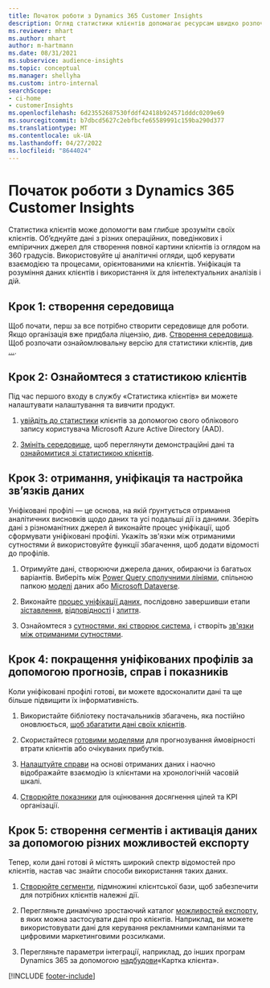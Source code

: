 ```yaml
---
title: Початок роботи з Dynamics 365 Customer Insights
description: Огляд статистики клієнтів допомагає ресурсам швидко розпочати роботу.
ms.reviewer: mhart
ms.author: mhart
author: m-hartmann
ms.date: 08/31/2021
ms.subservice: audience-insights
ms.topic: conceptual
ms.manager: shellyha
ms.custom: intro-internal
searchScope:
- ci-home
- customerInsights
ms.openlocfilehash: 6d23552687530fddf42418b924571dddc0209e69
ms.sourcegitcommit: b7dbcd5627c2ebfbcfe65589991c159ba290d377
ms.translationtype: MT
ms.contentlocale: uk-UA
ms.lasthandoff: 04/27/2022
ms.locfileid: "8644024"
---
```

# <a name="get-started-with-dynamics-365-customer-insights"></a>Початок роботи з Dynamics 365 Customer Insights

Статистика клієнтів може допомогти вам глибше зрозуміти своїх клієнтів. Об’єднуйте дані з різних операційних, поведінкових і емпіричних джерел для створення повної картини клієнтів із оглядом на 360 градусів. Використовуйте ці аналітичні огляди, щоб керувати взаємодією та процесами, орієнтованими на клієнтів. Уніфікація та розуміння даних клієнтів і використання їх для інтелектуальних аналізів і дій.

## <a name="step-1-create-an-environment"></a>Крок 1: створення середовища

Щоб почати, перш за все потрібно створити середовище для роботи. Якщо організація вже придбала ліцензію, див. [Створення середовища](create-environment.md). Щоб розпочати ознайомлювальну версію для статистики клієнтів, див [...](trial-signup.md). 

## <a name="step-2-explore-customer-insights"></a>Крок 2: Ознайомтеся з статистикою клієнтів

Під час першого входу в службу «Статистика клієнтів» ви можете налаштувати налаштування та вивчити продукт.

1. [увійдіть до статистики](https://home.ci.ai.dynamics.com) клієнтів за допомогою свого облікового запису користувача Microsoft Azure Active Directory (AAD).

1. [Змініть середовище](manage-environments.md#switch-environments), щоб переглянути демонстраційні дані та [ознайомитися зі статистикою клієнтів](home.md).

##  <a name="step-3-ingest-unify-and-set-up-relationships-for-your-data"></a>Крок 3: отримання, уніфікація та настройка зв’язків даних

Уніфіковані профілі — це основа, на якій ґрунтується отримання аналітичних висновків щодо даних та усі подальші дії із даними. Зберіть дані з різноманітних джерел й виконайте процес уніфікації, щоб сформувати уніфіковані профілі. Укажіть зв'язки між отриманими сутностями й використовуйте функції збагачення, щоб додати відомості до профілів. 

1. Отримуйте дані, створюючи джерела даних, обираючи із багатьох варіантів. Виберіть між [Power Query сполучними лініями](connect-power-query.md), спільною папкою [моделі](connect-common-data-model.md) даних або [Microsoft Dataverse](connect-dataverse-managed-lake.md). 

1. Виконайте [процес уніфікації даних](data-unification.md), послідовно завершивши етапи [зіставлення](map-entities.md), [відповідності](match-entities.md) і [злиття](merge-entities.md).

1. Ознайомтеся з [сутностями, які створює система](entities.md), і створіть [зв'язки між отриманими сутностями](relationships.md).
    
## <a name="step-4-enhance-unified-profiles-with-predictions-activities-and-measures"></a>Крок 4: покращення уніфікованих профілів за допомогою прогнозів, справ і показників

Коли уніфіковані профілі готові, ви можете вдосконалити дані та ще більше підвищити їх інформативність.

1. Використайте бібліотеку постачальників збагачень, яка постійно оновлюється, [щоб збагатити дані своїх клієнтів](enrichment-hub.md).

1. Скористайтеся [готовими моделями](predictions-overview.md) для прогнозування ймовірності втрати клієнтів або очікуваних прибутків.

1. [Налаштуйте справи](activities.md) на основі отриманих даних і наочно відображайте взаємодію із клієнтами на хронологічній часовій шкалі. 

1. [Створюйте показники](measures.md) для оцінювання досягнення цілей та KPI організації.
 
## <a name="step-5-create-segments-and-activate-data-through-various-export-options"></a>Крок 5: створення сегментів і активація даних за допомогою різних можливостей експорту

Тепер, коли дані готові й містять широкий спектр відомостей про клієнтів, настав час знайти способи використання таких даних. 

1. [Створюйте сегменти](segments.md), підмножині клієнтської бази, щоб забезпечити для потрібних клієнтів належні дії.

1. Перегляньте динамічно зростаючий каталог [можливостей експорту](export-destinations.md), в яких можна застосувати дані про клієнтів. Наприклад, ви можете використовувати дані для керування рекламними кампаніями та цифровими маркетинговими розсилками.

1. Перегляньте параметри інтеграції, наприклад, до інших програм Dynamics 365 за допомогою [надбудови](customer-card-add-in.md)«Картка клієнта».  


[!INCLUDE [footer-include](includes/footer-banner.md)]